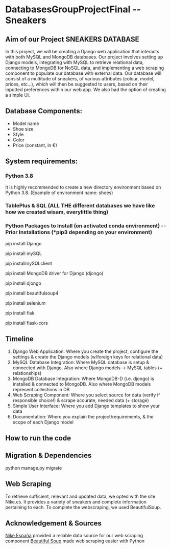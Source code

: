 # DatabasesGroupProjectFinal -- Sneakers

## Aim of our Project SNEAKERS DATABASE
In this project, we will be creating a Django web application that interacts with both MySQL and MongoDB databases. Our project involves setting up Django models, integrating with MySQL to retrieve relational data, connecting to MongoDB for NoSQL data, and implementing a web scraping component to populate our database with external data. Our database will consist of a multitude of sneakers, of various attributes (colour, model, prices, etc...), which will then be suggested to users, based on their inputted preferences within our web app. We also had the option of creating a simple UI.

## Database Components:

- Model name
- Shoe size
- Style
- Color
- Price (constant, in €)

## System requirements:

### Python 3.8

It is highly recommended to create a new directory environment based on Python 3.8. (Example of environment name: shoes)

### TablePlus & SQL (ALL THE different databases we have like how we created wisam, everylittle thing) 

### Python Packages to Install (on activated conda environment) -- Prior Installations (*pip3 depending on your environment)

pip install Django

pip install mySQL

pip installmySQLclient

pip install MongoDB driver for Django (djongo)

pip install djongo

pip install beautifulsoup4

pip install selenium

pip install flak

pip install flask-cors



## Timeline

1. Django Web Application: Where you create the project, configure the settings & create the Django models (w/foreign keys for relational data)
2. MySQL Database Integration: Where MySQL database is setup & connected with Django. Also where Django models -> MySQL tables (+ relationships)
3. MongoDB Database Integration: Where MongoDB-D (i.e. djongo) is installed & connected to MongoDB. Also where MongoDB models represent collections in DB
4. Web Scraping Component: Where you select source for data (verify if responsible choice!) & scrape accurate, needed data (+ storage)
5. Simple User Interface: Where you add Django templates to show your data
6. Documentation: Where you explain the project/requirements, & the scope of each Django model







## How to run the code

## Migration & Dependencies

python manage.py migrate

## Web Scraping

To retrieve sufficient, relevant and updated data, we opted with the site Nike.es. It provides a variety of sneakers and complete information pertaining to each. To complete the webscraping, we used BeautifulSoup.

## Acknowledgement & Sources
[Nike España](https://nike.es) provided a reliable data source for our web scraping component
[Beautiful Soup](https://www.crummy.com/software/BeautifulSoup/) made web scraping easier with Python


